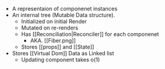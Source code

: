 - A representaion of componenet instances
- An internal tree (Mutable Data structure).
	- Initialized on initial Render
	- Mutated on re-renders
	-  Has [[Reconciliation|Reconciler]] for each componenet 
		- AKA. [[Fiber.png]]
	- Stores [[props]] and [[State]]
- Stores  [[Virtual Dom]] Data as Linked list 
    - Updating component takes o(1)
